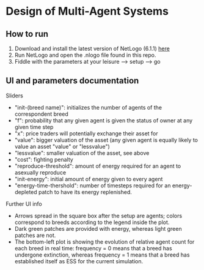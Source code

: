 # Design of Multi-Agent Systems

## How to run

1. Download and install the latest version of NetLogo (6.1.1) [here](https://ccl.northwestern.edu/netlogo/6.1.1/)
2. Run NetLogo and open the .nlogo file found in this repo.
3. Fiddle with the parameters at your leisure --> setup --> go


## UI and parameters documentation

Sliders
- "init-(breed name)": initializes the number of agents of the correspondent breed
- "f": probability that any given agent is given the status of owner at any given time step
- "x": price traders will potentially exchange their asset for
- "value": bigger valuation of the asset (any given agent is equally likely to value an asset "value" or "lessvalue")
- "lessvalue": smaller valuation of the asset, see above
- "cost": fighting penalty
- "reproduce-threshold": amount of energy required for an agent to asexually reproduce
- "init-energy": initial amount of energy given to every agent
- "energy-time-thershold": number of timesteps required for an energy-depleted patch to have its energy replenished.

Further UI info
- Arrows spread in the square box after the setup are agents; colors correspond to breeds according to the legend inside the plot.
- Dark green patches are provided with energy, whereas light green patches are not.
- The bottom-left plot is showing the evolution of relative agent count for each breed in real time: frequency = 0 means that a breed has undergone extinction, whereas frequency = 1 means that a breed has established itself as ESS for the current simulation.
